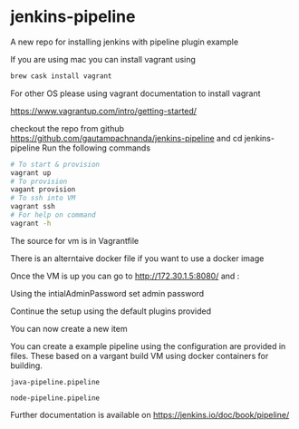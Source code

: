 # jenkins-pipeline

A new repo for installing jenkins with pipeline plugin example

If you are using mac you can install vagrant using

```sh
brew cask install vagrant
```

For other OS please using vagrant documentation to install vagrant

https://www.vagrantup.com/intro/getting-started/

checkout the repo from github https://github.com/gautampachnanda/jenkins-pipeline and cd jenkins-pipeline
Run the following commands
```sh
# To start & provision
vagrant up
# To provision
vagant provision
# To ssh into VM
vagrant ssh
# For help on command
vagrant -h

```


The source for vm is in Vagrantfile

There is an alterntaive docker file if you want to use a docker image

Once the VM is up you can go to http://172.30.1.5:8080/ and : 

Using the intialAdminPassword set admin password

Continue the setup using the default plugins provided

You can now create a new item

You can create a example pipeline using the configuration are provided in files. These based on a vargant build VM using docker containers for building.


```
java-pipeline.pipeline

node-pipeline.pipeline
```

Further documentation is available on https://jenkins.io/doc/book/pipeline/
